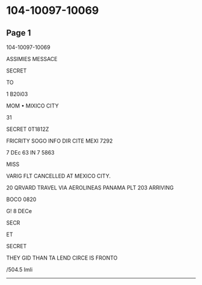 # 104-10097-10069

## Page 1

104-10097-10069

ASSIMIES MESSACE

SECRET

TO

1 B20i03

MOM • MIXICO CITY

31

SECRET 0T1812Z

FRICRITY SOGO INFO DIR CITE MEXI 7292

7 DEc 63 IN 7 5863

MISS

VARIG FLT CANCELLED AT MEXICO CITY.

20 QRVARD TRAVEL VIA AEROLINEAS PANAMA PLT 203 ARRIVING

BOCO 0820

G! 8 DECe

SECR

ET

SECRET

THEY GID THAN TA LEND CIRCE IS FRONTO

/504.5 Imli

---

